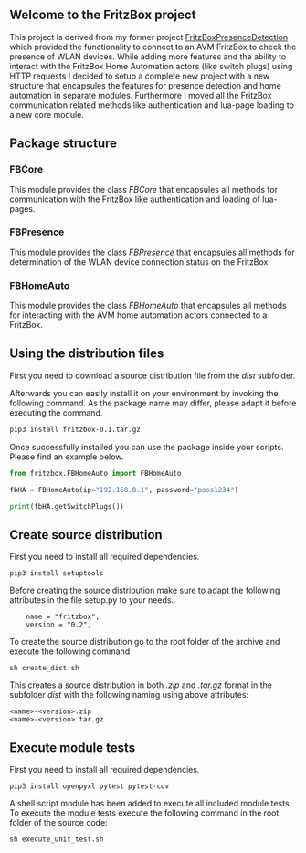 ## Welcome to the FritzBox project

This project is derived from my former project [FritzBoxPresenceDetection](https://github.com/gasperphoenix/FritzBoxPresenceDetection) which provided the functionality to connect to an AVM FritzBox to check the presence of WLAN devices. While adding more features and the ability to interact with the FritzBox Home Automation actors (like switch plugs) using HTTP requests I decided to setup a complete new project with a new structure that encapsules the features for presence detection and home automation in separate modules. Furthermore I moved all the FritzBox communication related methods like authentication and lua-page loading to a new core module.

## Package structure

### FBCore
This module provides the class *FBCore* that encapsules all methods for communication with the FritzBox like authentication and loading of lua-pages.  

### FBPresence
This module provides the class *FBPresence* that encapsules all methods for determination of the WLAN device connection status on the FritzBox.  

### FBHomeAuto
This module provides the class *FBHomeAuto* that encapsules all methods for interacting with the AVM home automation actors connected to a FritzBox.

## Using the distribution files
First you need to download a source distribution file from the *dist* subfolder.

Afterwards you can easily install it on your environment by invoking the following command. As the package name may differ, please adapt it before executing the command.
```bash
pip3 install fritzbox-0.1.tar.gz
```

Once successfully installed you can use the package inside your scripts. Please find an example below.
```python
from fritzbox.FBHomeAuto import FBHomeAuto

fbHA = FBHomeAuto(ip="192.168.0.1", password="pass1234")

print(fbHA.getSwitchPlugs())
```

## Create source distribution
First you need to install all required dependencies.
```
pip3 install setuptools
```

Before creating the source distribution make sure to adapt the following attributes in the file setup.py to your needs.
```
    name = "fritzbox",
    version = "0.2",
```

To create the source distribution go to the root folder of the archive and execute the following command
```
sh create_dist.sh
```

This creates a source distribution in both *.zip* and *.tar.gz* format in the subfolder *dist* with the following naming using above attributes:
```
<name>-<version>.zip
<name>-<version>.tar.gz
```

## Execute module tests
First you need to install all required dependencies.
```
pip3 install openpyxl pytest pytest-cov
```

A shell script module has been added to execute all included module tests. To execute the module tests execute the following command in the root folder of the source code:
```
sh execute_unit_test.sh
```
